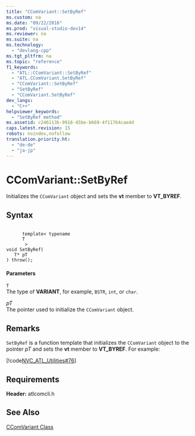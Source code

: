 ```yaml
---
title: "CComVariant::SetByRef"
ms.custom: na
ms.date: "09/22/2016"
ms.prod: "visual-studio-dev14"
ms.reviewer: na
ms.suite: na
ms.technology: 
  - "devlang-cpp"
ms.tgt_pltfrm: na
ms.topic: "reference"
f1_keywords: 
  - "ATL::CComVariant::SetByRef"
  - "ATL.CComVariant.SetByRef"
  - "CComVariant::SetByRef"
  - "SetByRef"
  - "CComVariant.SetByRef"
dev_langs: 
  - "C++"
helpviewer_keywords: 
  - "SetByRef method"
ms.assetid: c246113b-9918-45be-b669-4f11764cae4d
caps.latest.revision: 15
robots: noindex,nofollow
translation.priority.ht: 
  - "de-de"
  - "ja-jp"
---
```

# CComVariant::SetByRef
Initializes the `CComVariant` object and sets the **vt** member to **VT_BYREF**.  
  
## Syntax  
  
```  
  
      template< typename   
      T  
       >  
void SetByRef(  
   T* pT   
) throw();  
```  
  
#### Parameters  
 `T`  
 The type of **VARIANT**, for example, `BSTR`, `int`, or `char`.  
  
 *pT*  
 The pointer used to initialize the `CComVariant` object.  
  
## Remarks  
 `SetByRef` is a function template that initializes the `CComVariant` object to the pointer *pT* and sets the **vt** member to **VT_BYREF**. For example:  
  
 [!code[NVC_ATL_Utilities#76](../vs140/codesnippet/CPP/ccomvariant--setbyref_1.cpp)]  
  
## Requirements  
 **Header:** atlcomcli.h  
  
## See Also  
 [CComVariant Class](../vs140/ccomvariant-class.md)